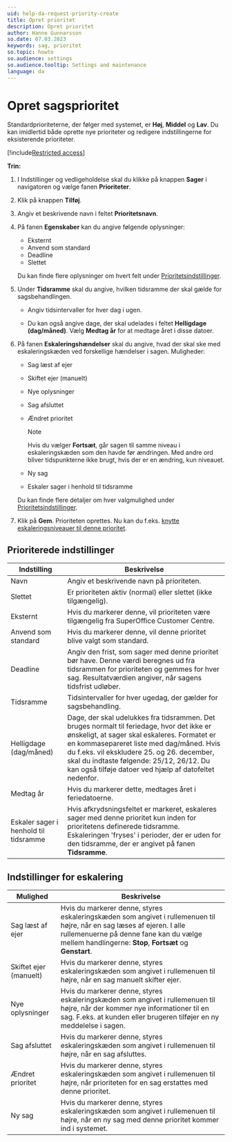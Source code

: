 ```yaml
---
uid: help-da-request-priority-create
title: Opret prioritet
description: Opret prioritet
author: Hanne Gunnarsson
so.date: 07.03.2023
keywords: sag, prioritet
so.topic: howto
so.audience: settings
so.audience.tooltip: Settings and maintenance
language: da
---
```


# Opret sagsprioritet

Standardprioriteterne, der følger med systemet, er **Høj**, **Middel** og **Lav**. Du kan imidlertid både oprette nye prioriteter og redigere indstillingerne for eksisterende prioriteter.

[!include[Restricted access](../../../learn/includes/note-insufficient-rights.md)]

**Trin:**

1. I Indstillinger og vedligeholdelse skal du klikke på knappen **Sager** i navigatoren og vælge fanen **Prioriteter**.

1. Klik på knappen **Tilføj**.

1. Angiv et beskrivende navn i feltet **Prioritetsnavn**.

1. På fanen **Egenskaber** kan du angive følgende oplysninger:

    * Eksternt
    * Anvend som standard
    * Deadline
    * Slettet

    Du kan finde flere oplysninger om hvert felt under [Prioritetsindstillinger](#priority-settings).

1. Under **Tidsramme** skal du angive, hvilken tidsramme der skal gælde for sagsbehandlingen.

    * Angiv tidsintervaller for hver dag i ugen.

    * Du kan også angive dage, der skal udelades i feltet **Helligdage (dag/måned)**. Vælg **Medtag år** for at medtage året i disse datoer.

1. På fanen **Eskaleringshændelser** skal du angive, hvad der skal ske med eskaleringskæden ved forskellige hændelser i sagen. Muligheder:

    * Sag læst af ejer
    * Skiftet ejer (manuelt)
    * Nye oplysninger
    * Sag afsluttet
    * Ændret prioritet

        > [!NOTE]
        > Hvis du vælger **Fortsæt**, går sagen til samme niveau i eskaleringskæden som den havde før ændringen. Med andre ord bliver tidspunkterne ikke brugt, hvis der er en ændring, kun niveauet.

    * Ny sag
    * Eskaler sager i henhold til tidsramme

    Du kan finde flere detaljer om hver valgmulighed under [Prioritetsindstillinger](#escalation-options).

1. Klik på **Gem**. Prioriteten oprettes. Nu kan du f.eks. [knytte eskaleringsniveauer til denne prioritet][1].

## <a id="priority-settings"/>Prioriterede indstillinger

| Indstilling | Beskrivelse |
|---|---|
| Navn | Angiv et beskrivende navn på prioriteten. |
| Slettet | Er prioriteten aktiv (normal) eller slettet (ikke tilgængelig).|
| Eksternt | Hvis du markerer denne, vil prioriteten være tilgængelig fra SuperOffice Customer Centre. |
| Anvend som standard | Hvis du markerer denne, vil denne prioritet blive valgt som standard. |
| Deadline | Angiv den frist, som sager med denne prioritet bør have. Denne værdi beregnes ud fra tidsrammen for prioriteten og gemmes for hver sag. Resultatværdien angiver, når sagens tidsfrist udløber. |
| Tidsramme | Tidsintervaller for hver ugedag, der gælder for sagsbehandling. |
| Helligdage (dag/måned) | Dage, der skal udelukkes fra tidsrammen. Det bruges normalt til feriedage, hvor det ikke er ønskeligt, at sager skal eskaleres. Formatet er en kommasepareret liste med dag/måned. Hvis du f.eks. vil ekskludere 25. og 26. december, skal du indtaste følgende: 25/12, 26/12. Du kan også tilføje datoer ved hjælp af datofeltet nedenfor. |
| Medtag år | Hvis du markerer dette, medtages året i feriedatoerne. |
| Eskaler sager i henhold til tidsramme | Hvis afkrydsningsfeltet er markeret, eskaleres sager med denne prioritet kun inden for prioritetens definerede tidsramme. Eskaleringen 'fryses' i perioder, der er uden for den tidsramme, der er angivet på fanen **Tidsramme**. |

## <a id="escalation-options"/>Indstillinger for eskalering

| Mulighed | Beskrivelse |
|---|---|
| Sag læst af ejer | Hvis du markerer denne, styres eskaleringskæden som angivet i rullemenuen til højre, når en sag læses af ejeren. I alle rullemenuerne på denne fane kan du vælge mellem handlingerne: **Stop**, **Fortsæt** og **Genstart**. |
| Skiftet ejer (manuelt) | Hvis du markerer denne, styres eskaleringskæden som angivet i rullemenuen til højre, når en sag manuelt skifter ejer. |
| Nye oplysninger | Hvis du markerer denne, styres eskaleringskæden som angivet i rullemenuen til højre, når der kommer nye informationer til en sag. F.eks. at kunden eller brugeren tilføjer en ny meddelelse i sagen. |
| Sag afsluttet | Hvis du markerer denne, styres eskaleringskæden som angivet i rullemenuen til højre, når en sag afsluttes. |
| Ændret prioritet | Hvis du markerer denne, styres eskaleringskæden som angivet i rullemenuen til højre, når prioriteten for en sag erstattes med denne prioritet. |
| Ny sag | Hvis du markerer denne, styres eskaleringskæden som angivet i rullemenuen til højre, når en ny sag med denne prioritet kommer ind i systemet. |

<!-- Referenced links -->
[1]: escalation-levels.md

<!-- Referenced images -->
